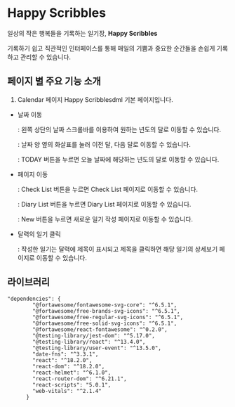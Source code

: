 # Happy Scribbles


일상의 작은 행복들을 기록하는 일기장, **Happy Scribbles**

기록하기 쉽고 직관적인 인터페이스를 통해 매일의 기쁨과 중요한 순간들을 손쉽게 기록하고 관리할 수 있습니다.

## 페이지 별 주요 기능 소개
1. Calendar 페이지
Happy Scribblesdml 기본 페이지입니다.

- 날짜 이동

  
  : 왼쪽 상단의 날짜 스크롤바를 이용하여 원하는 년도의 달로 이동할 수 있습니다.

  : 날짜 양 옆의 화살표를 눌러 이전 달, 다음 달로 이동할 수 있습니다.

  : TODAY 버튼을 누르면 오늘 날짜에 해당하는 년도의 달로 이동할 수 있습니다.


- 페이지 이동


  : Check List 버튼을 누르면 Check List 페이지로 이동할 수 있습니다.
  
  : Diary List 버튼을 누르면 Diary List 페이지로 이동할 수 있습니다.
  
  : New 버튼을 누르면 새로운 일기 작성 페이지로 이동할 수 있습니다.


- 달력의 일기 클릭

  
  : 작성한 일기는 달력에 제목이 표시되고 제목을 클릭하면 해당 일기의 상세보기 페이지로 이동할 수 있습니다.
  


 


## 라이브러리

```
"dependencies": {
        "@fortawesome/fontawesome-svg-core": "^6.5.1",
        "@fortawesome/free-brands-svg-icons": "^6.5.1",
        "@fortawesome/free-regular-svg-icons": "^6.5.1",
        "@fortawesome/free-solid-svg-icons": "^6.5.1",
        "@fortawesome/react-fontawesome": "^0.2.0",
        "@testing-library/jest-dom": "^5.17.0",
        "@testing-library/react": "^13.4.0",
        "@testing-library/user-event": "^13.5.0",
        "date-fns": "^3.3.1",
        "react": "^18.2.0",
        "react-dom": "^18.2.0",
        "react-helmet": "^6.1.0",
        "react-router-dom": "^6.21.1",
        "react-scripts": "5.0.1",
        "web-vitals": "^2.1.4"
      }
```


